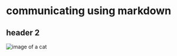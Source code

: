 # communicating using markdown
## header 2

![image of a cat](https://www.bing.com/images/search?q=cats&form=HDRSC3&first=1)
